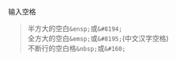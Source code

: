 输入空格
> 半方大的空白`&ensp;`或`&#8194;`  
   全方大的空白`&emsp;`或`&#8195;`(中文汉字空格)  
   不断行的空白格`&nbsp;`或`&#160;`

<!--stackedit_data:
eyJoaXN0b3J5IjpbMTEwMzMzNDIzOV19
-->